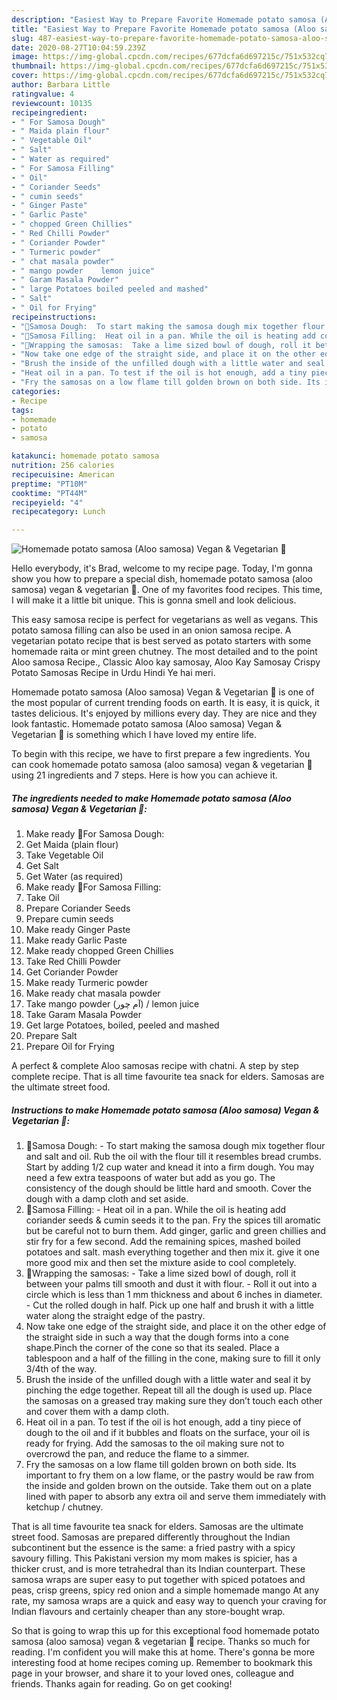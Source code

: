 ```yaml
---
description: "Easiest Way to Prepare Favorite Homemade potato samosa (Aloo samosa) Vegan &amp;amp; Vegetarian 🍃"
title: "Easiest Way to Prepare Favorite Homemade potato samosa (Aloo samosa) Vegan &amp;amp; Vegetarian 🍃"
slug: 487-easiest-way-to-prepare-favorite-homemade-potato-samosa-aloo-samosa-vegan-and-amp-vegetarian
date: 2020-08-27T10:04:59.239Z
image: https://img-global.cpcdn.com/recipes/677dcfa6d697215c/751x532cq70/homemade-potato-samosa-aloo-samosa-vegan-vegetarian-🍃-recipe-main-photo.jpg
thumbnail: https://img-global.cpcdn.com/recipes/677dcfa6d697215c/751x532cq70/homemade-potato-samosa-aloo-samosa-vegan-vegetarian-🍃-recipe-main-photo.jpg
cover: https://img-global.cpcdn.com/recipes/677dcfa6d697215c/751x532cq70/homemade-potato-samosa-aloo-samosa-vegan-vegetarian-🍃-recipe-main-photo.jpg
author: Barbara Little
ratingvalue: 4
reviewcount: 10135
recipeingredient:
- " For Samosa Dough"
- " Maida plain flour"
- " Vegetable Oil"
- " Salt"
- " Water as required"
- " For Samosa Filling"
- " Oil"
- " Coriander Seeds"
- " cumin seeds"
- " Ginger Paste"
- " Garlic Paste"
- " chopped Green Chillies"
- " Red Chilli Powder"
- " Coriander Powder"
- " Turmeric powder"
- " chat masala powder"
- " mango powder    lemon juice"
- " Garam Masala Powder"
- " large Potatoes boiled peeled and mashed"
- " Salt"
- " Oil for Frying"
recipeinstructions:
- "🌻Samosa Dough:  To start making the samosa dough mix together flour and salt and oil. Rub the oil with the flour till it resembles bread crumbs. Start by adding 1/2 cup water and knead it into a firm dough. You may need a few extra teaspoons of water but add as you go. The consistency of the dough should be little hard and smooth. Cover the dough with a damp cloth and set aside."
- "🌻Samosa Filling:  Heat oil in a pan. While the oil is heating add coriander seeds &amp; cumin seeds it to the pan. Fry the spices till aromatic but be careful not to burn them. Add ginger, garlic and green chillies and stir fry for a few second. Add the remaining spices, mashed boiled potatoes and salt. mash everything together and then mix it. give it one more good mix and then set the mixture aside to cool completely."
- "🌻Wrapping the samosas:  Take a lime sized bowl of dough, roll it between your palms till smooth and dust it with flour. Roll it out into a circle which is less than 1 mm thickness and about 6 inches in diameter. Cut the rolled dough in half. Pick up one half and brush it with a little water along the straight edge of the pastry."
- "Now take one edge of the straight side, and place it on the other edge of the straight side in such a way that the dough forms into a cone shape.Pinch the corner of the cone so that its sealed. Place a tablespoon and a half of the filling in the cone, making sure to fill it only 3/4th of the way."
- "Brush the inside of the unfilled dough with a little water and seal it by pinching the edge together. Repeat till all the dough is used up. Place the samosas on a greased tray making sure they don’t touch each other and cover them with a damp cloth."
- "Heat oil in a pan. To test if the oil is hot enough, add a tiny piece of dough to the oil and if it bubbles and floats on the surface, your oil is ready for frying. Add the samosas to the oil making sure not to overcrowd the pan, and reduce the flame to a simmer."
- "Fry the samosas on a low flame till golden brown on both side. Its important to fry them on a low flame, or the pastry would be raw from the inside and golden brown on the outside. Take them out on a plate lined with paper to absorb any extra oil and serve them immediately with ketchup / chutney."
categories:
- Recipe
tags:
- homemade
- potato
- samosa

katakunci: homemade potato samosa 
nutrition: 256 calories
recipecuisine: American
preptime: "PT10M"
cooktime: "PT44M"
recipeyield: "4"
recipecategory: Lunch

---
```



![Homemade potato samosa (Aloo samosa) Vegan &amp; Vegetarian 🍃](https://img-global.cpcdn.com/recipes/677dcfa6d697215c/751x532cq70/homemade-potato-samosa-aloo-samosa-vegan-vegetarian-🍃-recipe-main-photo.jpg)

Hello everybody, it's Brad, welcome to my recipe page. Today, I'm gonna show you how to prepare a special dish, homemade potato samosa (aloo samosa) vegan &amp; vegetarian 🍃. One of my favorites food recipes. This time, I will make it a little bit unique. This is gonna smell and look delicious.

This easy samosa recipe is perfect for vegetarians as well as vegans. This potato samosa filling can also be used in an onion samosa recipe. A vegetarian potato recipe that is best served as potato starters with some homemade raita or mint green chutney. The most detailed and to the point Aloo samosa Recipe., Classic Aloo kay samosay, Aloo Kay Samosay Crispy Potato Samosas Recipe in Urdu Hindi Ye hai meri.

Homemade potato samosa (Aloo samosa) Vegan &amp; Vegetarian 🍃 is one of the most popular of current trending foods on earth. It is easy, it is quick, it tastes delicious. It's enjoyed by millions every day. They are nice and they look fantastic. Homemade potato samosa (Aloo samosa) Vegan &amp; Vegetarian 🍃 is something which I have loved my entire life.


To begin with this recipe, we have to first prepare a few ingredients. You can cook homemade potato samosa (aloo samosa) vegan &amp; vegetarian 🍃 using 21 ingredients and 7 steps. Here is how you can achieve it.

<!--inarticleads1-->

##### The ingredients needed to make Homemade potato samosa (Aloo samosa) Vegan &amp; Vegetarian 🍃:

1. Make ready  🌻For Samosa Dough:
1. Get  Maida (plain flour)
1. Take  Vegetable Oil
1. Get  Salt
1. Get  Water (as required)
1. Make ready  🌻For Samosa Filling:
1. Take  Oil
1. Prepare  Coriander Seeds
1. Prepare  cumin seeds
1. Make ready  Ginger Paste
1. Make ready  Garlic Paste
1. Make ready  chopped Green Chillies
1. Take  Red Chilli Powder
1. Get  Coriander Powder
1. Make ready  Turmeric powder
1. Make ready  chat masala powder
1. Take  mango powder (آم چور) / lemon juice
1. Take  Garam Masala Powder
1. Get  large Potatoes, boiled, peeled and mashed
1. Prepare  Salt
1. Prepare  Oil for Frying


A perfect &amp; complete Aloo samosas recipe with chatni. A step by step complete recipe. That is all time favourite tea snack for elders. Samosas are the ultimate street food. 

<!--inarticleads2-->

##### Instructions to make Homemade potato samosa (Aloo samosa) Vegan &amp; Vegetarian 🍃:

1. 🌻Samosa Dough:  - To start making the samosa dough mix together flour and salt and oil. Rub the oil with the flour till it resembles bread crumbs. Start by adding 1/2 cup water and knead it into a firm dough. You may need a few extra teaspoons of water but add as you go. The consistency of the dough should be little hard and smooth. Cover the dough with a damp cloth and set aside.
1. 🌻Samosa Filling:  - Heat oil in a pan. While the oil is heating add coriander seeds &amp; cumin seeds it to the pan. Fry the spices till aromatic but be careful not to burn them. Add ginger, garlic and green chillies and stir fry for a few second. Add the remaining spices, mashed boiled potatoes and salt. mash everything together and then mix it. give it one more good mix and then set the mixture aside to cool completely.
1. 🌻Wrapping the samosas:  - Take a lime sized bowl of dough, roll it between your palms till smooth and dust it with flour. - Roll it out into a circle which is less than 1 mm thickness and about 6 inches in diameter. - Cut the rolled dough in half. Pick up one half and brush it with a little water along the straight edge of the pastry.
1. Now take one edge of the straight side, and place it on the other edge of the straight side in such a way that the dough forms into a cone shape.Pinch the corner of the cone so that its sealed. Place a tablespoon and a half of the filling in the cone, making sure to fill it only 3/4th of the way.
1. Brush the inside of the unfilled dough with a little water and seal it by pinching the edge together. Repeat till all the dough is used up. Place the samosas on a greased tray making sure they don’t touch each other and cover them with a damp cloth.
1. Heat oil in a pan. To test if the oil is hot enough, add a tiny piece of dough to the oil and if it bubbles and floats on the surface, your oil is ready for frying. Add the samosas to the oil making sure not to overcrowd the pan, and reduce the flame to a simmer.
1. Fry the samosas on a low flame till golden brown on both side. Its important to fry them on a low flame, or the pastry would be raw from the inside and golden brown on the outside. Take them out on a plate lined with paper to absorb any extra oil and serve them immediately with ketchup / chutney.


That is all time favourite tea snack for elders. Samosas are the ultimate street food. Samosas are prepared differently throughout the Indian subcontinent but the essence is the same: a fried pastry with a spicy savoury filling. This Pakistani version my mom makes is spicier, has a thicker crust, and is more tetrahedral than its Indian counterpart. These samosa wraps are super easy to put together with spiced potatoes and peas, crisp greens, spicy red onion and a simple homemade mango At any rate, my samosa wraps are a quick and easy way to quench your craving for Indian flavours and certainly cheaper than any store-bought wrap. 

So that is going to wrap this up for this exceptional food homemade potato samosa (aloo samosa) vegan &amp; vegetarian 🍃 recipe. Thanks so much for reading. I'm confident you will make this at home. There's gonna be more interesting food at home recipes coming up. Remember to bookmark this page in your browser, and share it to your loved ones, colleague and friends. Thanks again for reading. Go on get cooking!

